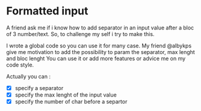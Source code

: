 # Formatted input
A friend ask me if i know how to add separator in an input value after a bloc of 3 number/text. So, to challenge my self i try to make this.

I wrote a global code so you can use it for many case. 
My friend @albykps give me motivation to add the possibility to param the separator, max lenght and bloc lenght 
You can use it or add more features or advice me on my code style.

Actually you can :
- [x] specify a separator
- [x] specify the max lenght of the input value
- [x] specify the number of char before a separtor

[^1]: #ad i develop a few month ago an app and an addon for Firefox and Chrome about the pomodoro method. It's a time managment method and you can find these app and addon here: [playstore-pomodoro_goal](https://play.google.com/store/apps/details?id=com.ledoc229.pomodoro), [Firefox-pomodoro.addon](https://addons.mozilla.org/fr/firefox/addon/pomodoro-addon/), [chrome-pomodoro.addon](https://chrome.google.com/webstore/detail/pomodoroaddon/ahnlkheoldhohigbeeikiieifkagoikc)
[^2]: Contact me if you want collabo, or anything else.
[Twitter](https://twitter.com/darrell_kidjo)
[Instagram](https://www.instagram.com/kidjodarrell?r=nametag)
[LinkedIn](www.linkedin.com/in/darrell-kidjo-ab49381a3)
